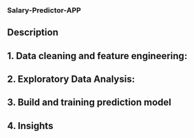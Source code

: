 ### Salary-Predictor-APP


## Description


## 1. Data cleaning and feature engineering:

## 2. Exploratory Data Analysis:

## 3. Build and training prediction model

## 4. Insights

